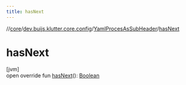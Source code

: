 ```yaml
---
title: hasNext
---
```

//[core](../../../index.html)/[dev.buijs.klutter.core.config](../index.html)/[YamlProcesAsSubHeader](index.html)/[hasNext](has-next.html)



# hasNext



[jvm]\
open override fun [hasNext](has-next.html)(): [Boolean](https://kotlinlang.org/api/latest/jvm/stdlib/kotlin/-boolean/index.html)




